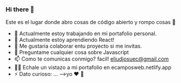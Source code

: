 ### Hi there 👋

Este es el lugar donde abro cosas de código abierto y rompo cosas 🤣

- 🔭 Actualmente estoy trabajando en mi portafolio personal.
- 🌱 Actualmente estoy aprendiendo React!
- 👯 Me gustaria colaborar entu proyecto si me invitas.
- 💬 Preguntame cualquier cosa sobre Javascript
- 📫 Como te comunicas conmigo? facil! eliudjosuec@gmail.com
- 👨‍💻 Echale un vistazo a mi portafolio en ecamposweb.netlify.app
- ⚡ Dato curioso: ...
-->yo ❤️ 🐶
